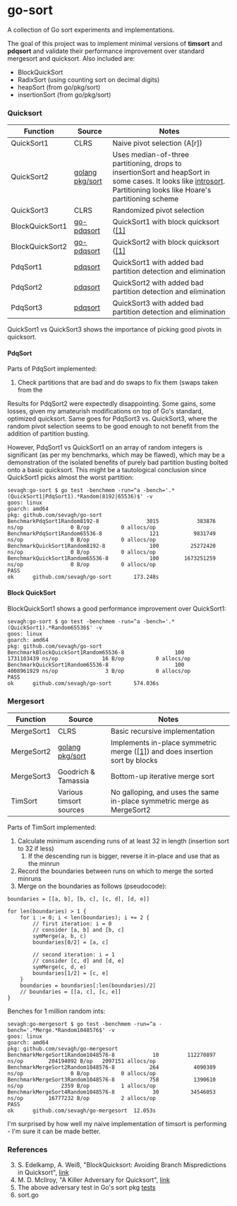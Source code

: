 # go-sort

A collection of Go sort experiments and implementations.

The goal of this project was to implement minimal versions of **timsort** and **pdqsort** and validate their performance improvement over standard mergesort and quicksort. Also included are:

* BlockQuickSort
* RadixSort (using counting sort on decimal digits)
* heapSort (from go/pkg/sort)
* insertionSort (from go/pkg/sort)

### Quicksort

| Function   | Source | Notes |
|------------|--------|-------|
| QuickSort1 | CLRS | Naive pivot selection (A[r]) |
| QuickSort2 | [golang pkg/sort](https://golang.org/pkg/sort/#Sort) | Uses median-of-three partitioning, drops to insertionSort and heapSort in some cases. It looks like [introsort](https://en.wikipedia.org/wiki/Introsort). Partitioning looks like Hoare's partitioning scheme |
| QuickSort3 | CLRS | Randomized pivot selection |
| BlockQuickSort1 | [go-pdqsort](https://github.com/MnO2/go-pdqsort) | QuickSort1 with block quicksort ([[1]](https://arxiv.org/abs/1604.06697) |
| BlockQuickSort2 | [go-pdqsort](https://github.com/MnO2/go-pdqsort) | QuickSort2 with block quicksort ([[1]](https://arxiv.org/abs/1604.06697) |
| PdqSort1 | [pdqsort](https://github.com/orlp/pdqsort) | QuickSort1 with added bad partition detection and elimination |
| PdqSort2 | [pdqsort](https://github.com/orlp/pdqsort) | QuickSort2 with added bad partition detection and elimination |
| PdqSort3 | [pdqsort](https://github.com/orlp/pdqsort) | QuickSort3 with added bad partition detection and elimination |

QuickSort1 vs QuickSort3 shows the importance of picking good pivots in quicksort.

#### PdqSort

Parts of PdqSort implemented:

1. Check partitions that are bad and do swaps to fix them (swaps taken from the 

Results for PdqSort2 were expectedly disappointing. Some gains, some losses, given my amateurish modifications on top of Go's standard, optimized quicksort. Same goes for PdqSort3 vs. QuickSort3, where the random pivot selection seems to be good enough to not benefit from the addition of partition busting.

However, PdqSort1 vs QuickSort1 on an array of random integers is significant (as per my benchmarks, which may be flawed), which may be a demonstration of the isolated benefits of purely bad partition busting bolted onto a basic quicksort. This might be a tautological conclusion since QuickSort1 picks almost the worst partition:

```
sevagh:go-sort $ go test -benchmem -run=^a -bench='.*(QuickSort1|PdqSort1).*Random(8192|65536)$' -v
goos: linux
goarch: amd64
pkg: github.com/sevagh/go-sort
BenchmarkPdqSort1Random8192-8               3015            383876 ns/op               0 B/op          0 allocs/op
BenchmarkPdqSort1Random65536-8               121           9831749 ns/op               0 B/op          0 allocs/op
BenchmarkQuickSort1Random8192-8              100          25272420 ns/op               0 B/op          0 allocs/op
BenchmarkQuickSort1Random65536-8             100        1673251259 ns/op               0 B/op          0 allocs/op
PASS
ok      github.com/sevagh/go-sort       173.248s
```

#### Block QuickSort

BlockQuickSort1 shows a good performance improvement over QuickSort1:

```
sevagh:go-sort $ go test -benchmem -run=^a -bench='.*(QuickSort1).*Random65536$' -v
goos: linux
goarch: amd64
pkg: github.com/sevagh/go-sort
BenchmarkBlockQuickSort1Random65536-8                100        1731103439 ns/op              16 B/op          0 allocs/op
BenchmarkQuickSort1Random65536-8                     100        4008961929 ns/op               3 B/op          0 allocs/op
PASS
ok      github.com/sevagh/go-sort       574.036s
```

### Mergesort

| Function   | Source | Notes |
|------------|--------|-------|
| MergeSort1 | CLRS | Basic recursive implementation |
| MergeSort2 | [golang pkg/sort](https://golang.org/pkg/sort/#Stable) | Implements in-place symmetric merge ([[1]](https://www.semanticscholar.org/paper/Stable-Minimum-Storage-Merging-by-Symmetric-Kim-Kutzner/d664cee462cb8e6a8ae2a1a7c6bab1b5f81e0618)) and does insertion sort by blocks |
| MergeSort3 | Goodrich & Tamassia | Bottom-up iterative merge sort |
| TimSort | Various timsort sources | No galloping, and uses the same in-place symmetric merge as MergeSort2 |

Parts of TimSort implemented:

1. Calculate minimum ascending runs of at least 32 in length (insertion sort to 32 if less)
    1. If the descending run is bigger, reverse it in-place and use that as the minrun
2. Record the boundaries between runs on which to merge the sorted minruns
3. Merge on the boundaries as follows (pseudocode):

```
boundaries = [[a, b], [b, c], [c, d], [d, e]]

for len(boundaries) > 1 {
    for i := 0; i < len(boundaries); i += 2 {
        // first iteration: i = 0
        // consider [a, b] and [b, c]
        symMerge(a, b, c)
        boundaries[0/2] = [a, c]

        // second iteration: i = 1
        // consider [c, d] and [d, e]
        symMerge(c, d, e)
        boundaries[1/2] = [c, e]
    }
    boundaries = boundaries[:len(boundaries)/2]
    // boundaries = [[a, c], [c, e]]
}
```

Benches for 1 million random ints:

```
sevagh:go-mergesort $ go test -benchmem -run=^a -bench='.*Merge.*Random1048576$' -v
goos: linux
goarch: amd64
pkg: github.com/sevagh/go-mergesort
BenchmarkMergeSort1Random1048576-8            10         112270897 ns/op        204194092 B/op   2097151 allocs/op
BenchmarkMergeSort2Random1048576-8           264           4090389 ns/op               0 B/op          0 allocs/op
BenchmarkMergeSort3Random1048576-8           758           1390610 ns/op            2359 B/op          1 allocs/op
BenchmarkMergeSort4Random1048576-8            30          34546053 ns/op        16777232 B/op          2 allocs/op
PASS
ok      github.com/sevagh/go-mergesort  12.053s
```

I'm surprised by how well my naive implementation of timsort is performing - I'm sure it can be made better.

### References

3. S. Edelkamp, A. Weiß, "BlockQuicksort: Avoiding Branch Mispredictions in Quicksort", [link](https://pdfs.semanticscholar.org/b24e/f8021811cd4ef0fcc96a770657b664ee5b52.pdf)
4. M. D. McIlroy, "A Killer Adversary for Quicksort", [link](https://www.cs.dartmouth.edu/~doug/mdmspe.pdf)
5. The above adversary test in Go's sort pkg [tests](https://github.com/golang/go/blob/master/src/sort/sort_test.go#L455)
6. sort.go 
